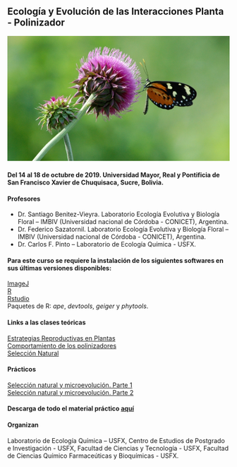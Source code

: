 ## Ecología y Evolución de las Interacciones Planta - Polinizador

![](mariposa.JPG)

#### **Del 14 al 18 de octubre de 2019.** Universidad Mayor, Real y Pontificia de San Francisco Xavier de Chuquisaca, **Sucre, Bolivia**.

#### Profesores
* Dr. Santiago Benitez-Vieyra. Laboratorio Ecología Evolutiva y Biología Floral – IMBIV (Universidad nacional de Córdoba - CONICET), Argentina.   
* Dr. Federico Sazatornil. Laboratorio Ecología Evolutiva y Biología Floral – IMBIV (Universidad nacional de Córdoba - CONICET), Argentina.   
* Dr. Carlos F. Pinto – Laboratorio de Ecología Química - USFX.   

#### Para este curso se requiere la instalación de los siguientes softwares en sus últimas versiones disponibles:   
[ImageJ](https://imagej.nih.gov/ij/index.html)   
[R](https://cran.r-project.org/)   
[Rstudio](https://rstudio.com/)   
Paquetes de R: *ape*, *devtools*, *geiger* y *phytools*.   

#### Links a las clases teóricas
[Estrategias Reproductivas en Plantas](https://santiagombv.github.io/ecolevol_polinizacion/teor_estrategias_plantas.html)   
[Comportamiento de los polinizadores](http://santiagombv.github.io/ecolevol_polinizacion/teor_comport_polinizadores.html)    
[Selección Natural](http://santiagombv.github.io/ecolevol_polinizacion/teor_seleccion_natural.html)    
   
#### Prácticos
[Selección natural y microevolución. Parte 1](https://santiagombv.github.io/ecolevol_polinizacion/practico_seleccion_1.html)   
[Selección natural y microevolución. Parte 2](https://santiagombv.github.io/ecolevol_polinizacion/practico_seleccion_2.html)    

#### Descarga de todo el material práctico [aquí](https://github.com/santiagombv/ecolevol_polinizacion/archive/master.zip)

#### Organizan   
Laboratorio de Ecología Química – USFX, Centro de Estudios de Postgrado e Investigación - USFX, Facultad de Ciencias y Tecnología - USFX, Facultad de Ciencias Químico Farmaceúticas y Bioquímicas - USFX.   
